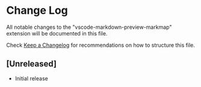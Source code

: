 # Change Log

All notable changes to the "vscode-markdown-preview-markmap" extension will be documented in this file.

Check [Keep a Changelog](http://keepachangelog.com/) for recommendations on how to structure this file.

## [Unreleased]

- Initial release
